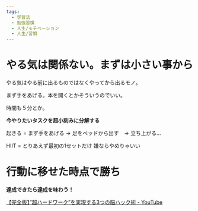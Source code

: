 ```yaml
---
tags:
  - 学習法
  - 勉強習慣
  - 人生/モチベーション
  - 人生/習慣
---
```

# やる気は関係ない。まずは小さい事から

やる気はやる前に出るものではなくやってから出るモノ。

まず手をあげる。本を開くとかそういうのでいい。

時間も５分とか。

**今やりたいタスクを超小刻みに分解する**

起きる = まず手をあげる -> 足をベッドから出す　-> 立ち上がる...

HIIT = とりあえず最初の1セットだけ 嫌ならやめりゃいい

# 行動に移せた時点で勝ち
**達成できたら達成を味わう！**

[【完全版】”超ハードワーク”を実現する3つの脳ハック術 - YouTube](https://www.youtube.com/watch?v=eIgjn2Iz7vc)